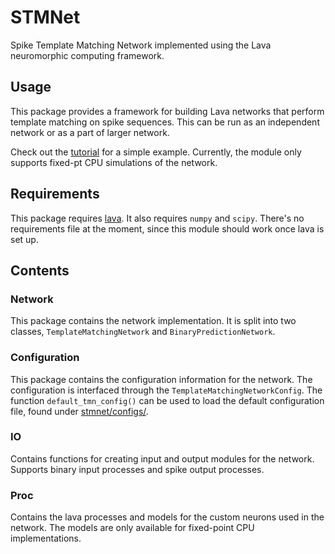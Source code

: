 # STMNet
Spike Template Matching Network implemented using the Lava neuromorphic computing framework.

## Usage
This package provides a framework for building Lava networks that perform template matching on spike sequences.
This can be run as an independent network or as a part of larger network.

Check out the [tutorial](./tutorials/stmnet.ipynb) for a simple example.
Currently, the module only supports fixed-pt CPU simulations of the network.

## Requirements
This package requires [lava](https://github.com/lava-nc/lava).
It also requires `numpy` and `scipy`.
There's no requirements file at the moment, since this module should work once lava is set up.

## Contents

### Network
This package contains the network implementation.
It is split into two classes, `TemplateMatchingNetwork` and `BinaryPredictionNetwork`.

### Configuration
This package contains the configuration information for the network.
The configuration is interfaced through the `TemplateMatchingNetworkConfig`.
The function `default_tmn_config()` can be used to load the default configuration file, found under [stmnet/configs/](stmnet/configs/).

### IO
Contains functions for creating input and output modules for the network.
Supports binary input processes and spike output processes.

### Proc
Contains the lava processes and models for the custom neurons used in the network.
The models are only available for fixed-point CPU implementations.
